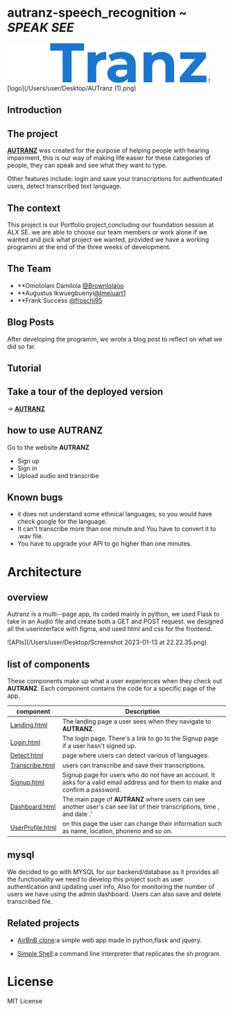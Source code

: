 # autranz-speech_recognition ~ *SPEAK SEE*
<img src="static/images/AUTranz (1).png" alt="AUTRANZ logo" title="meju" >
![logo](/Users/user/Desktop/AUTranz (1).png)

## Introduction

## The project

[**AUTRANZ**]((<https://imejuart.pythonanywhere.com/>)
) was created for the purpose of helping people with hearing impairment, this is our way of making life easier for these categories of people, they can speak and see what they want to type.

Other features include: login and save your transcriptions for authenticated users, detect transcribed text language.

## The context

This project is our Portfolio project,concluding our foundation session at ALX SE. we are able to choose our team members or work alone if we wanted and pick what project we wanted, provided we have a working programm at the end of the three weeks of development.

## The Team

* **Omotolani Damilola [@Brownlolaoo]()
* **Augustus Ikwuegbuenyi[@Imejuart1]()
* **Frank Success [@froschi95]()

## Blog Posts

After developing the programm, we wrote a blog post to reflect on what we did so far.

## Tutorial

## Take a tour of the deployed version

-> [**AUTRANZ**](https://imejuart.pythonanywhere.com/)

## how to use AUTRANZ

Go to the website **AUTRANZ**

* Sign up
* Sign in
* Upload audio and transcribe

## Known bugs

* it does not understand some ethnical languages, so you would have check google for the language.
* It can't transcribe more than one minute and You have to convert it to .wav file.
* You have to upgrade your API to go higher than one minutes.

# Architecture

## overview

Autranz is a multi--page app, its coded mainly in python, we used Flask to take in an Audio file and create both a GET and POST request. we designed all the userinterface with figma, and used html and css for the frontend.

![APIs](/Users/user/Desktop/Screenshot 2023-01-13 at 22.22.35.png)


## list of components

These components make up what a user experiences when they check out **AUTRANZ**. Each component contains the code for a specific page of the app.

| component | Description |
|-----------|-------------|
| [Landing.html](./src/components/Landing.vue) | The landing page a user sees when they navigate to **AUTRANZ**. |
| [Login.html](./src/components/Login.vue)   | The login page. There's a link to go to the Signup page if a user hasn't signed up. |
| [Detect.html](./src/components/Matches.vue) |page where users can detect various of languages. |
| [Transcribe.html](./src/components/Navbar.vue) | users can transcribe and save their transcriptions.
| [Signup.html](./src/components/Signup.vue) | Signup page for users who do not have an account. It asks for a valid email address and for them to make and confirm a password. |
| [Dashboard.html](./src/components/Swiping.vue) | The main page of **AUTRANZ** where users can see another user's can see list of their transcriptions, time , and date .' |
| [UserProfile.html](./src/components/UserProfile.vue) |  on this page the user can change their  information such as name, location, phoneno and so on. |

## mysql

We decided to go with MYSQL for our backend/database as it provides all the functionality we need to develop this project such as  user authentication and updating user info, Also for monitoring the number of users we have using the admin dashboard.
Users can also save and delete transcribed file.


## Related projects

* [AirBnB clone](https://github.com/Brownlolaoo/AirBnB_clone.git):a simple web app made in python,flask and jquery.

* [Simple Shell](https://github.com/Brownlolaoo/simple_shell.git):a command line interpreter that replicates the sh program.

# License

MIT License

